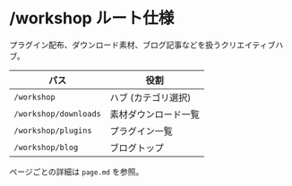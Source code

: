# /workshop ルート仕様

プラグイン配布、ダウンロード素材、ブログ記事などを扱うクリエイティブハブ。

| パス                  | 役割                 |
| --------------------- | -------------------- |
| `/workshop`           | ハブ (カテゴリ選択)  |
| `/workshop/downloads` | 素材ダウンロード一覧 |
| `/workshop/plugins`   | プラグイン一覧       |
| `/workshop/blog`      | ブログトップ         |

ページごとの詳細は `page.md` を参照。
